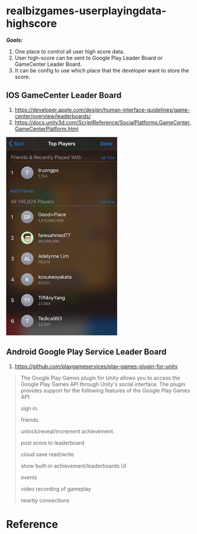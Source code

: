 # realbizgames-userplayingdata-highscore

***Goals:***
1. One place to control all user high score data.
2. User high-score can be sent to Google Play Leader Board or GameCenter Leader Board.
3. It can be config to use which place that the developer want to store the score.
  
  
## IOS GameCenter Leader Board
1. https://developer.apple.com/design/human-interface-guidelines/game-center/overview/leaderboards/
2. https://docs.unity3d.com/ScriptReference/SocialPlatforms.GameCenter.GameCenterPlatform.html

![IOS LeaderBoard Sample](Samples~/IOS_LEADER_BOARD.jpeg)
  
## Android Google Play Service Leader Board
1. https://github.com/playgameservices/play-games-plugin-for-unity

> The Google Play Games plugin for Unity allows you to access the Google Play Games API through Unity's social interface. The plugin provides support for the following features of the Google Play Games API:
>
> sign in.
>  
> friends. 
> 
> unlock/reveal/increment achievement. 
> 
> post score to leaderboard
> 
> cloud save read/write
> 
> show built-in achievement/leaderboards UI
> 
> events
> 
> video recording of gameplay
> 
> nearby connections


# Reference
